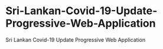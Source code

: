 # Sri-Lankan-Covid-19-Update-Progressive-Web-Application
Sri Lankan Covid-19 Update Progressive Web Application
